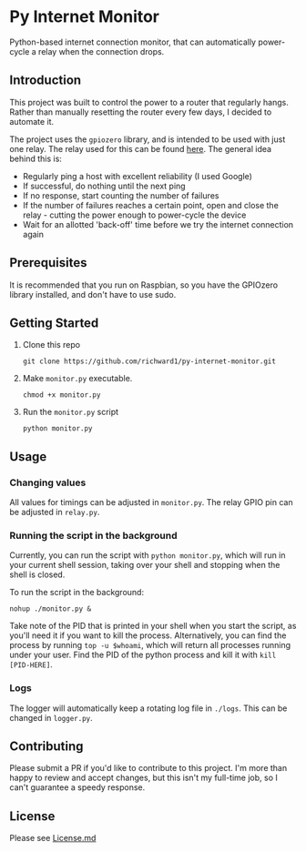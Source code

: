 # Py Internet Monitor
Python-based internet connection monitor, that can automatically power-cycle a relay when the connection
drops.

## Introduction
This project was built to control the power to a router that regularly hangs. Rather than
manually resetting the router every few days, I decided to automate it.

The project uses the `gpiozero` library, and is intended to be used with just one relay. The 
relay used for this can be found [here](https://www.amazon.co.uk/Waycreat-Channel-Optocoupler-Arduino-Raspberry/dp/B07RNWLXJM/ref=sr_1_20?dchild=1&keywords=pi+5v+relay+board&qid=1588587912&s=electronics&sr=1-20).
The general idea behind this is: 
- Regularly ping a host with excellent reliability (I used Google)
- If successful, do nothing until the next ping
- If no response, start counting the number of failures
- If the number of failures reaches a certain point, open and close the relay - cutting the 
power enough to power-cycle the device
- Wait for an allotted 'back-off' time before we try the internet connection again

## Prerequisites
It is recommended that you run on Raspbian, so you have the GPIOzero library installed, and don't have to use sudo.

## Getting Started
1. Clone this repo
    ```shell script
    git clone https://github.com/richward1/py-internet-monitor.git
    ``` 
2. Make `monitor.py` executable.
    ```
    chmod +x monitor.py
    ```

3. Run the `monitor.py` script
    ```shell script
    python monitor.py
    ```

## Usage
### Changing values
All values for timings can be adjusted in `monitor.py`.
The relay GPIO pin can be adjusted in `relay.py`. 

### Running the script in the background
Currently, you can run the script with `python monitor.py`, which will run in your current
shell session, taking over your shell and stopping when the shell is closed.

To run the script in the background:

```shell script
nohup ./monitor.py &
```

Take note of the PID that is printed in your shell when you start the script, as you'll need
it if you want to kill the process.
Alternatively, you can find the process by running `top -u $whoami`, which will return
all processes running under your user. Find the PID of the python process and kill it with
`kill [PID-HERE]`.

### Logs
The logger will automatically keep a rotating log file in `./logs`. This can be changed
in `logger.py`.

## Contributing
Please submit a PR if you'd like to contribute to this project. I'm more than happy to review
and accept changes, but this isn't my full-time job, so I can't guarantee a speedy response.

## License
Please see [License.md](/LICENSE)
